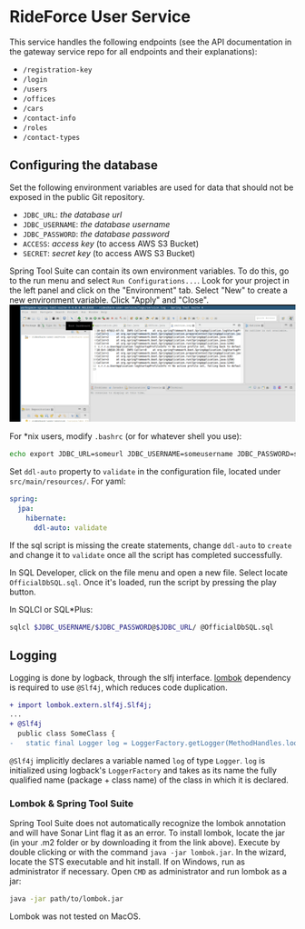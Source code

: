# RideForce User Service

This service handles the following endpoints (see the API documentation in the gateway service repo for all endpoints and their explanations):

- `/registration-key`
- `/login`
- `/users`
- `/offices`
- `/cars`
- `/contact-info`
- `/roles`
- `/contact-types`

## Configuring the database
Set the following environment variables are used for data that should not be exposed in the public Git repository. 

- `JDBC_URL`: *the database url*
- `JDBC_USERNAME`: *the database username*
- `JDBC_PASSWORD`: *the database password*
- `ACCESS`: *access key* (to access AWS S3 Bucket)
- `SECRET`: *secret key* (to access AWS S3 Bucket)

Spring Tool Suite can contain its own environment variables. To do this, go to the run menu and select `Run Configurations...`. Look for your project in the left panel and click on the "Environment" tab. Select "New" to create a new environment variable. Click "Apply" and "Close".
![Alt Text](src/main/resources/stsenv5.gif)

For *nix users, modify `.bashrc` (or for whatever shell you use):
```bash
echo export JDBC_URL=someurl JDBC_USERNAME=someusername JDBC_PASSWORD=somepassword >> ~/.bashrc && exec bash 
```
Set `ddl-auto` property to `validate` in the configuration file, located under `src/main/resources/`. For yaml:
```yaml
spring:
  jpa:
    hibernate:
      ddl-auto: validate
```
If the sql script is missing the create statements, change `ddl-auto` to `create` and change it to `validate` once all the script has completed successfully. 

In SQL Developer, click on the file menu and open a new file. Select locate `OfficialDbSQL.sql`. Once it's loaded, run the script by pressing the play button.  

In SQLCl or SQL*Plus: 
```bash
sqlcl $JDBC_USERNAME/$JDBC_PASSWORD@$JDBC_URL/ @OfficialDbSQL.sql
```
## Logging
Logging is done by logback, through the slfj interface. [lombok](https://projectlombok.org/download) dependency is required to use `@Slf4j`, which reduces code duplication.
```diff
+ import lombok.extern.slf4j.Slf4j;
...
+ @Slf4j
  public class SomeClass {
-   static final Logger log = LoggerFactory.getLogger(MethodHandles.lookup().lookupClass());
```
`@Slf4j` implicitly declares a variable named `log` of type `Logger`. `log` is initialized using logback's `LoggerFactory` and takes as its name the fully qualified name (package + class name) of the class in which it is declared. 

### Lombok & Spring Tool Suite
Spring Tool Suite does not automatically recognize the lombok annotation and will have Sonar Lint flag it as an error. To install lombok, locate the jar (in your .m2 folder or by downloading it from the link above). Execute by double clicking or with the command `java -jar lombok.jar`. In the wizard, locate the STS executable and hit install. If on Windows, run as administrator if necessary. Open `CMD` as administrator and run lombok as a jar:
```bash
java -jar path/to/lombok.jar
```
Lombok was not tested on MacOS.


